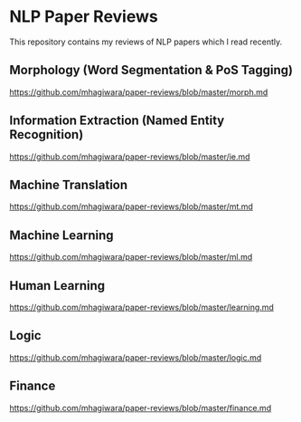 NLP Paper Reviews
=================

This repository contains my reviews of NLP papers which I read recently.

Morphology (Word Segmentation & PoS Tagging)
--------------------------------------------

https://github.com/mhagiwara/paper-reviews/blob/master/morph.md

Information Extraction (Named Entity Recognition)
-------------------------------------------------

https://github.com/mhagiwara/paper-reviews/blob/master/ie.md

Machine Translation
-------------------

https://github.com/mhagiwara/paper-reviews/blob/master/mt.md

Machine Learning
----------------

https://github.com/mhagiwara/paper-reviews/blob/master/ml.md

Human Learning
----------------

https://github.com/mhagiwara/paper-reviews/blob/master/learning.md

Logic
-----

https://github.com/mhagiwara/paper-reviews/blob/master/logic.md


Finance
----------------

https://github.com/mhagiwara/paper-reviews/blob/master/finance.md
